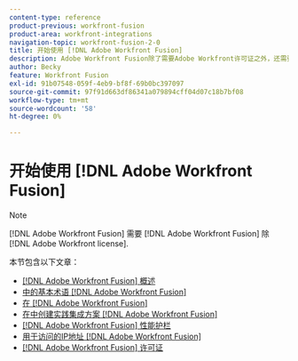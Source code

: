 ```yaml
---
content-type: reference
product-previous: workfront-fusion
product-area: workfront-integrations
navigation-topic: workfront-fusion-2-0
title: 开始使用 [!DNL Adobe Workfront Fusion]
description: Adobe Workfront Fusion除了需要Adobe Workfront许可证之外，还需要Adobe Workfront Fusion许可证。
author: Becky
feature: Workfront Fusion
exl-id: 91b07548-059f-4eb9-bf8f-69b0bc397097
source-git-commit: 97f91d663df86341a079894cff04d07c18b7bf08
workflow-type: tm+mt
source-wordcount: '58'
ht-degree: 0%

---
```


# 开始使用 [!DNL Adobe Workfront Fusion]

>[!NOTE]
>
>[!DNL Adobe Workfront Fusion] 需要 [!DNL Adobe Workfront Fusion] 除 [!DNL Adobe Workfront license].

本节包含以下文章：

* [[!DNL Adobe Workfront Fusion] 概述](../../workfront-fusion/get-started/workfront-fusion-overview.md)
* [中的基本术语 [!DNL Adobe Workfront Fusion]](../../workfront-fusion/get-started/basic-terms.md)
* [在 [!DNL Adobe Workfront Fusion]](../../workfront-fusion/get-started/create-a-practice-automation-scenario.md)
* [在中创建实践集成方案 [!DNL Adobe Workfront Fusion]](../../workfront-fusion/get-started/create-a-practice-scenario.md)
* [[!DNL Adobe Workfront Fusion] 性能护栏](../../workfront-fusion/get-started/fusion-performance-guardrails.md)
* [用于访问的IP地址 [!DNL Adobe Workfront Fusion]](../../workfront-fusion/get-started/ip-addresses-for-fusion.md)
* [[!DNL Adobe Workfront Fusion] 许可证](../../workfront-fusion/get-started/license-automation-vs-integration.md)

